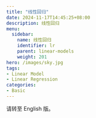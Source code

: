 ```yaml
---
title: "线性回归"
date: 2024-11-17T14:45:25+08:00
description: 线性回归
menu:
  sidebar:
    name: 线性回归
    identifier: lr
    parent: linear-models
    weight: 201
hero: /images/sky.jpg
tags:
- Linear Model
- Linear Regression
categories:
- Basic
---
```


请转至 English 版。